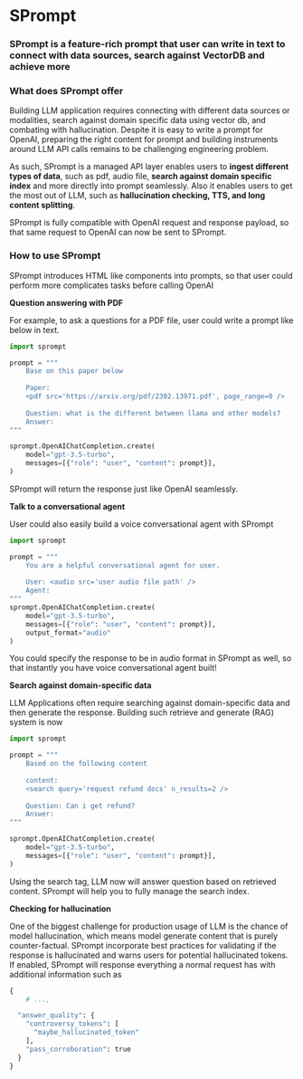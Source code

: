# SPrompt

### SPrompt is a feature-rich prompt that user can write in text to connect with data sources, search against VectorDB and achieve more

### What does SPrompt offer

Building LLM application requires connecting with different data sources or modalities, search against domain specific data using vector db, and combating with hallucination. Despite it is easy to write a prompt for OpenAI, preparing the right content for prompt and building instruments around LLM API calls remains to be challenging engineering problem.

As such, SPrompt is a managed API layer enables users to **ingest different types of data**, such as pdf, audio file, **search against domain specific index** and more directly into prompt seamlessly. Also it enables users to get the most out of LLM, such as **hallucination checking, TTS, and long content splitting**.

SPrompt is fully compatible with OpenAI request and response payload, so that same request to OpenAI can now be sent to SPrompt.

### How to use SPrompt

SPrompt introduces HTML like components into prompts, so that user could perform more complicates tasks before calling OpenAI

**Question answering with PDF**

For example, to ask a questions for a PDF file, user could write a prompt like below in text.

```python
import sprompt

prompt = """
	Base on this paper below
	
	Paper:
	<pdf src='https://arxiv.org/pdf/2302.13971.pdf', page_range=0 />
	
	Question: what is the different between llama and other models?
	Answer:
"""

sprompt.OpenAIChatCompletion.create(
    model="gpt-3.5-turbo", 
    messages=[{"role": "user", "content": prompt}],
)
```

SPrompt will return the response just like OpenAI seamlessly. 

**Talk to a conversational agent**

User could also easily build a voice conversational agent with SPrompt

```python
import sprompt

prompt = """
	You are a helpful conversational agent for user.
	
	User: <audio src='user audio file path' />
	Agent:
"""
sprompt.OpenAIChatCompletion.create(
    model="gpt-3.5-turbo", 
    messages=[{"role": "user", "content": prompt}],
    output_format="audio"
)
```

You could specify the response to be in audio format in SPrompt as well, so that instantly you have voice conversational agent built!

**Search against domain-specific data**

LLM Applications often require searching against domain-specific data and then generate the response. Building such retrieve and generate (RAG) system is now 

```python
import sprompt

prompt = """
	Based on the following content
	
	content:
	<search query='request refund docs' n_results=2 />
	
	Question: Can i get refund?
	Answer:
"""

sprompt.OpenAIChatCompletion.create(
    model="gpt-3.5-turbo", 
    messages=[{"role": "user", "content": prompt}],
)
```

Using the search tag, LLM now will answer question based on retrieved content. SPrompt will help you to fully manage the search index.

**Checking for hallucination**

One of the biggest challenge for production usage of LLM is the chance of model hallucination, which means model generate content that is purely counter-factual. SPrompt incorporate best practices for validating if the response is hallucinated and warns users for potential hallucinated tokens. If enabled, SPrompt will response everything a normal request has with additional information such as 

```python
{
	# ...,

  "answer_quality": {
    "controversy_tokens": [
      "maybe_hallucinated_token"
    ],
    "pass_corroboration": true
  }
}
```